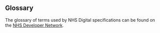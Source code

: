 ## Glossary

The glossary of terms used by NHS Digital specifications can be found on the [NHS Developer Network](https://developer.nhs.uk/library/glossary/).